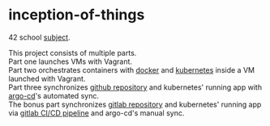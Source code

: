 # inception-of-things

42 school [subject](https://cdn.intra.42.fr/pdf/pdf/66725/en.subject.pdf).

This project consists of multiple parts.<br>
Part one launches VMs with Vagrant.<br>
Part two orchestrates containers with [docker](https://github.com/artainmo/DevOps/tree/main/docker) and [kubernetes](https://github.com/artainmo/DevOps/tree/main/kubernetes) inside a VM launched with Vagrant.<br>
Part three synchronizes [github repository](https://github.com/artainmo/inception-of-things/tree/master/p3/app) and kubernetes' running app with [argo-cd](https://github.com/artainmo/WebDevelopment/blob/main/other/kubernetes/README.md#argo-cd)'s automated sync.<br>
The bonus part synchronizes [gitlab repository](https://gitlab.com/artainmo/inception-of-things/-/tree/master/app) and kubernetes' running app via [gitlab CI/CD pipeline](https://github.com/artainmo/WebDevelopment/tree/main/other/DevOps#gitlab-cicd-pipeline) and argo-cd's manual sync.<br>
